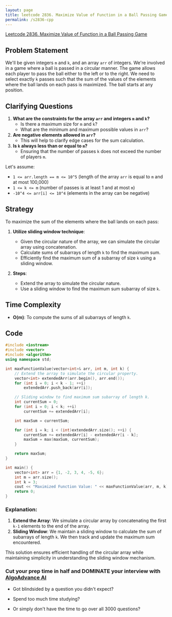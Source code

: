 ```yaml
---
layout: page
title: leetcode 2836. Maximize Value of Function in a Ball Passing Game
permalink: /s2836-cpp
---
```

[Leetcode 2836. Maximize Value of Function in a Ball Passing Game](https://algoadvance.github.io/algoadvance/l2836)
## Problem Statement
We'll be given integers `m` and `k`, and an array `arr` of integers. We're involved in a game where a ball is passed in a circular manner. The game allows each player to pass the ball either to the left or to the right. We need to select exactly `k` passes such that the sum of the values of the elements where the ball lands on each pass is maximized. The ball starts at any position.

## Clarifying Questions
1. **What are the constraints for the array `arr` and integers `m` and `k`?**
    - Is there a maximum size for `m` and `k`?
    - What are the minimum and maximum possible values in `arr`?
2. **Are negative elements allowed in `arr`?**
    - This will help to clarify edge cases for the sum calculation.
3. **Is `k` always less than or equal to `m`?**
    - Ensuring that the number of passes `k` does not exceed the number of players `m`.

Let's assume:
- `1 <= arr.length == m <= 10^5` (length of the array `arr` is equal to `m` and at most 100,000)
- `1 <= k <= m` (number of passes is at least 1 and at most `m`)
- `-10^4 <= arr[i] <= 10^4` (elements in the array can be negative)

## Strategy
To maximize the sum of the elements where the ball lands on each pass:
1. **Utilize sliding window technique**:
    - Given the circular nature of the array, we can simulate the circular array using concatenation.
    - Calculate sums of subarrays of length `k` to find the maximum sum.
    - Efficiently find the maximum sum of a subarray of size `k` using a sliding window.

2. **Steps**:
    - Extend the array to simulate the circular nature.
    - Use a sliding window to find the maximum sum subarray of size `k`.

## Time Complexity
- **O(m)**: To compute the sums of all subarrays of length `k`.

## Code

```cpp
#include <iostream>
#include <vector>
#include <algorithm>
using namespace std;

int maxFunctionValue(vector<int>& arr, int m, int k) {
    // Extend the array to simulate the circular property.
    vector<int> extendedArr(arr.begin(), arr.end());
    for (int i = 0; i < k - 1; ++i)
        extendedArr.push_back(arr[i]);

    // Sliding window to find maximum sum subarray of length k.
    int currentSum = 0;
    for (int i = 0; i < k; ++i)
        currentSum += extendedArr[i];

    int maxSum = currentSum;

    for (int i = k; i < (int)extendedArr.size(); ++i) {
        currentSum += extendedArr[i] - extendedArr[i - k];
        maxSum = max(maxSum, currentSum);
    }

    return maxSum;
}

int main() {
    vector<int> arr = {1, -2, 3, 4, -5, 6};
    int m = arr.size();
    int k = 3;
    cout << "Maximized Function Value: " << maxFunctionValue(arr, m, k) << endl;
    return 0;
}
```

### Explanation:
1. **Extend the Array**: We simulate a circular array by concatenating the first `k-1` elements to the end of the array.
2. **Sliding Window**: We maintain a sliding window to calculate the sum of subarrays of length `k`. We then track and update the maximum sum encountered.

This solution ensures efficient handling of the circular array while maintaining simplicity in understanding the sliding window mechanism.


### Cut your prep time in half and DOMINATE your interview with [AlgoAdvance AI](https://algoAdvance.com)

- Got blindsided by a question you didn't expect?

- Spend too much time studying?

- Or simply don't have the time to go over all 3000 questions?

